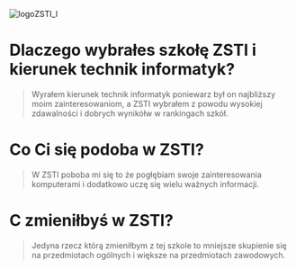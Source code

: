 ![logoZSTI_l](https://user-images.githubusercontent.com/102521828/162729552-1555183a-3bdb-4d88-84b9-2995cce3bc42.jpg)

# **Dlaczego wybrałes szkołę ZSTI i kierunek technik informatyk?**
> Wyrałem kierunek technik informatyk poniewarz był on najbliższy moim zainteresowaniom,
a ZSTI wybrałem z powodu wysokiej zdawalności i dobrych wynikółw w rankingach szkół.
# **Co Ci się podoba w ZSTI?**
> W ZSTI poboba mi się to że pogłębiam swoje zainteresowania komputerami 
> i dodatkowo uczę się wielu ważnych informacji.
# **C zmieniłbyś w ZSTI?**
> Jedyna rzecz którą zmieniłbym z tej szkole to mniejsze skupienie się na przedmiotach 
> ogólnych i większe na przedmiotach zawodowych.

